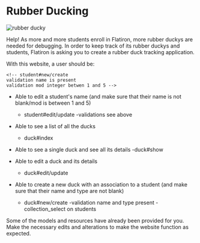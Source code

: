 # Rubber Ducking

![rubber ducky](https://mrcolley.files.wordpress.com/2014/07/rubber-ducky-2.jpg)

Help! As more and more students enroll in Flatiron, more rubber duckys are
needed for debugging. In order to keep track of its rubber duckys and students,
Flatiron is asking you to create a rubber duck tracking application.

<!-- - Every rubber `duck` should be created with a `name` and a `description`
- when a duck is created, it needs to be created with a student. After all, a duck should never be without an owner! 
  <!-- - name:string
  - description:string -->
  <!-- -student_id:integer -->

<!-- - andevery `student` should be created with a `name` and a `mod`. And since Flatiron
is all about love, 
  - name:string
  - mod:integer -->
  
<!-- - Consider how you would handle this in the seed file. (Hint: Consider using the `sample` method)
Make sure you handle your migrations appropriately! -->

With this website, a user should be:

<!-- * Able to see a list of all the students
  - student#index -->

<!-- * Able to see a single student and all the ducks owned by that student
  - student#show -->

<!-- * Able to log a new student (and make sure that their name is not blank/mod is
  between 1 and 5) -->
    <!-- student#new/create
    validation name is present
    validation mod integer betwen 1 and 5 -->

* Able to edit a student's name (and make sure that their name is not blank/mod
  is between 1 and 5)
    - student#edit/update
    -validations see above

* Able to see a list of all the ducks
  - duck#index

* Able to see a single duck and see all its details
  -duck#show

* Able to edit a duck and its details
  - duck#edit/update

* Able to create a new duck with an association to a student (and make sure that
  their name and type are not blank)
  - duck#new/create
  -validation name and type present
  -collection_select on students

Some of the models and resources have already been provided for you. Make the
necessary edits and alterations to make the website function as expected.

<!-- Associations-
Duck belongs to student
a student has many ducks -->